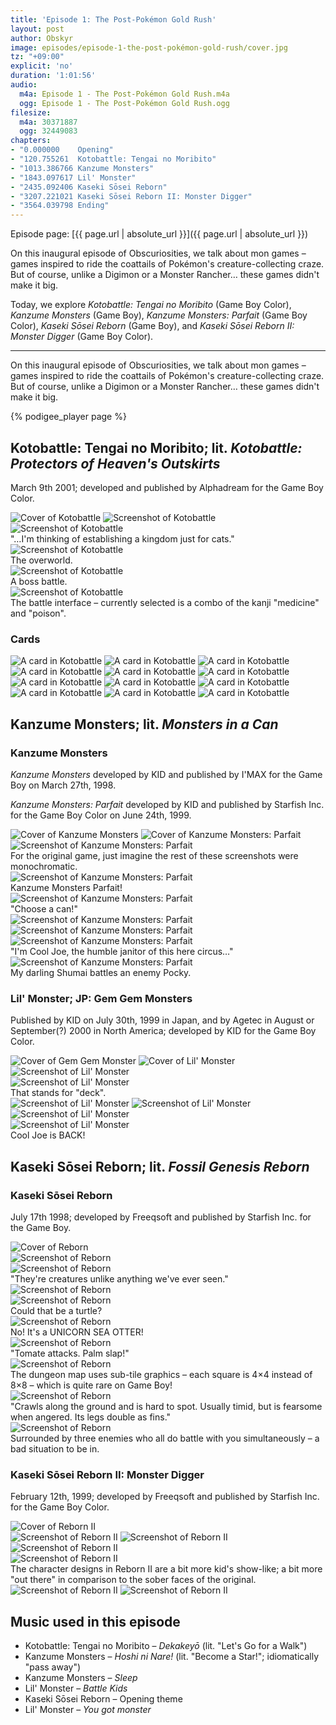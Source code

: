 ```yaml
---
title: 'Episode 1: The Post-Pokémon Gold Rush'
layout: post
author: Obskyr
image: episodes/episode-1-the-post-pokémon-gold-rush/cover.jpg
tz: "+09:00"
explicit: 'no'
duration: '1:01:56'
audio:
  m4a: Episode 1 - The Post-Pokémon Gold Rush.m4a
  ogg: Episode 1 - The Post-Pokémon Gold Rush.ogg
filesize:
  m4a: 30371887
  ogg: 32449083
chapters:
- "0.000000    Opening"
- "120.755261  Kotobattle: Tengai no Moribito"
- "1013.386766 Kanzume Monsters"
- "1843.097617 Lil' Monster"
- "2435.092406 Kaseki Sōsei Reborn"
- "3207.221021 Kaseki Sōsei Reborn II: Monster Digger"
- "3564.039798 Ending"
---
```


Episode page: [{{ page.url | absolute_url }}]({{ page.url | absolute_url }})

On this inaugural episode of Obscuriosities, we talk about mon games – games inspired to ride the coattails of Pokémon's creature-collecting craze. But of course, unlike a Digimon or a Monster Rancher… these games didn't make it big.

Today, we explore *Kotobattle: Tengai no Moribito* (Game Boy Color), *Kanzume Monsters* (Game Boy), *Kanzume Monsters: Parfait* (Game Boy Color), *Kaseki Sōsei Reborn* (Game Boy), and *Kaseki Sōsei Reborn II: Monster Digger* (Game Boy Color).

-----

On this inaugural episode of Obscuriosities, we talk about mon games – games inspired to ride the coattails of Pokémon's creature-collecting craze. But of course, unlike a Digimon or a Monster Rancher… these games didn't make it big.

{% podigee_player page %}

## Kotobattle: Tengai no Moribito; lit. *Kotobattle: Protectors of Heaven's Outskirts*

March 9th 2001; developed and published by Alphadream for the Game Boy Color.

<div class="images">
<img alt="Cover of Kotobattle" src="{{ site.baseurl }}/assets/episodes/episode-1-the-post-pok%C3%A9mon-gold-rush/images/kotobattle/cover.jpg">

<img alt="Screenshot of Kotobattle" src="{{ site.baseurl }}/assets/episodes/episode-1-the-post-pok%C3%A9mon-gold-rush/images/kotobattle/1.png">
</div>

<div class="images three-wide">
<div class="image-container">
<img alt="Screenshot of Kotobattle" src="{{ site.baseurl }}/assets/episodes/episode-1-the-post-pok%C3%A9mon-gold-rush/images/kotobattle/3.jpg">
<div class="caption">"…I'm thinking of establishing a kingdom just for cats."</div>
</div>

<div class="image-container">
<img alt="Screenshot of Kotobattle" src="{{ site.baseurl }}/assets/episodes/episode-1-the-post-pok%C3%A9mon-gold-rush/images/kotobattle/2.png">
<div class="caption">The overworld.</div>
</div>
</div>

<div class="images three-wide captiony">
<div class="image-container">
<img alt="Screenshot of Kotobattle" src="{{ site.baseurl }}/assets/episodes/episode-1-the-post-pok%C3%A9mon-gold-rush/images/kotobattle/4.png">
<div class="caption">A boss battle.</div>
</div>

<div class="image-container">
<img alt="Screenshot of Kotobattle" src="{{ site.baseurl }}/assets/episodes/episode-1-the-post-pok%C3%A9mon-gold-rush/images/kotobattle/5.png">
<div class="caption">The battle interface – currently selected is a combo of the kanji "medicine" and "poison".</div>
</div>
</div>

### Cards

<div class="images four-wide">
<img alt="A card in Kotobattle" src="{{ site.baseurl }}/assets/episodes/episode-1-the-post-pok%C3%A9mon-gold-rush/images/kotobattle/6.png">

<img alt="A card in Kotobattle" src="{{ site.baseurl }}/assets/episodes/episode-1-the-post-pok%C3%A9mon-gold-rush/images/kotobattle/7.png">

<img alt="A card in Kotobattle" src="{{ site.baseurl }}/assets/episodes/episode-1-the-post-pok%C3%A9mon-gold-rush/images/kotobattle/8.png">

<img alt="A card in Kotobattle" src="{{ site.baseurl }}/assets/episodes/episode-1-the-post-pok%C3%A9mon-gold-rush/images/kotobattle/9.png">

<img alt="A card in Kotobattle" src="{{ site.baseurl }}/assets/episodes/episode-1-the-post-pok%C3%A9mon-gold-rush/images/kotobattle/10.png">

<img alt="A card in Kotobattle" src="{{ site.baseurl }}/assets/episodes/episode-1-the-post-pok%C3%A9mon-gold-rush/images/kotobattle/11.png">

<img alt="A card in Kotobattle" src="{{ site.baseurl }}/assets/episodes/episode-1-the-post-pok%C3%A9mon-gold-rush/images/kotobattle/12.png">

<img alt="A card in Kotobattle" src="{{ site.baseurl }}/assets/episodes/episode-1-the-post-pok%C3%A9mon-gold-rush/images/kotobattle/13.png">

<img alt="A card in Kotobattle" src="{{ site.baseurl }}/assets/episodes/episode-1-the-post-pok%C3%A9mon-gold-rush/images/kotobattle/14.png">

<img alt="A card in Kotobattle" src="{{ site.baseurl }}/assets/episodes/episode-1-the-post-pok%C3%A9mon-gold-rush/images/kotobattle/15.png">

<img alt="A card in Kotobattle" src="{{ site.baseurl }}/assets/episodes/episode-1-the-post-pok%C3%A9mon-gold-rush/images/kotobattle/16.png">

<img alt="A card in Kotobattle" src="{{ site.baseurl }}/assets/episodes/episode-1-the-post-pok%C3%A9mon-gold-rush/images/kotobattle/17.png">
</div>

## Kanzume Monsters; lit. *Monsters in a Can*

### Kanzume Monsters

*Kanzume Monsters* developed by KID and published by I'MAX for the Game Boy on March 27th, 1998.

*Kanzume Monsters: Parfait* developed by KID and published by Starfish Inc. for the Game Boy Color on June 24th, 1999.

<div class="images">
<img alt="Cover of Kanzume Monsters" src="{{ site.baseurl }}/assets/episodes/episode-1-the-post-pok%C3%A9mon-gold-rush/images/kanzume-monsters/cover-1.png">

<img alt="Cover of Kanzume Monsters: Parfait" src="{{ site.baseurl }}/assets/episodes/episode-1-the-post-pok%C3%A9mon-gold-rush/images/kanzume-monsters/cover-2.png">
</div>


<div class="images three-wide captiony">
<div class="image-container">
<img alt="Screenshot of Kanzume Monsters: Parfait" src="{{ site.baseurl }}/assets/episodes/episode-1-the-post-pok%C3%A9mon-gold-rush/images/kanzume-monsters/1.png">
<div class="caption">For the original game, just imagine the rest of these screenshots were monochromatic.</div>
</div>

<div class="image-container">
<img alt="Screenshot of Kanzume Monsters: Parfait" src="{{ site.baseurl }}/assets/episodes/episode-1-the-post-pok%C3%A9mon-gold-rush/images/kanzume-monsters/2.png">
<div class="caption">Kanzume Monsters Parfait!</div>
</div>

<div class="image-container">
<img alt="Screenshot of Kanzume Monsters: Parfait" src="{{ site.baseurl }}/assets/episodes/episode-1-the-post-pok%C3%A9mon-gold-rush/images/kanzume-monsters/3.png">
<div class="caption">"Choose a can!"</div>
</div>

<img alt="Screenshot of Kanzume Monsters: Parfait" src="{{ site.baseurl }}/assets/episodes/episode-1-the-post-pok%C3%A9mon-gold-rush/images/kanzume-monsters/4.png">

<img alt="Screenshot of Kanzume Monsters: Parfait" src="{{ site.baseurl }}/assets/episodes/episode-1-the-post-pok%C3%A9mon-gold-rush/images/kanzume-monsters/5.png">

<div class="image-container">
<img alt="Screenshot of Kanzume Monsters: Parfait" src="{{ site.baseurl }}/assets/episodes/episode-1-the-post-pok%C3%A9mon-gold-rush/images/kanzume-monsters/6.png">
<div class="caption">"I'm Cool Joe, the humble janitor of this here circus…"</div>
</div>

<div class="image-container">
<img alt="Screenshot of Kanzume Monsters: Parfait" src="{{ site.baseurl }}/assets/episodes/episode-1-the-post-pok%C3%A9mon-gold-rush/images/kanzume-monsters/7.png">
<div class="caption">My darling Shumai battles an enemy Pocky.</div>
</div>
</div>

### Lil' Monster; JP: Gem Gem Monsters

Published by KID on July 30th, 1999 in Japan, and by Agetec in August or September(?) 2000 in North America; developed by KID for the Game Boy Color.

<div class="images">
<img alt="Cover of Gem Gem Monster" src="{{ site.baseurl }}/assets/episodes/episode-1-the-post-pok%C3%A9mon-gold-rush/images/lil-monster/cover-1.png">

<img alt="Cover of Lil' Monster" src="{{ site.baseurl }}/assets/episodes/episode-1-the-post-pok%C3%A9mon-gold-rush/images/lil-monster/cover-2.png">
</div>

<div class="images three-wide captiony">
<img alt="Screenshot of Lil' Monster" src="{{ site.baseurl }}/assets/episodes/episode-1-the-post-pok%C3%A9mon-gold-rush/images/lil-monster/1.png">

<div class="image-container">
<img alt="Screenshot of Lil' Monster" src="{{ site.baseurl }}/assets/episodes/episode-1-the-post-pok%C3%A9mon-gold-rush/images/lil-monster/2.png">
<div class="caption">That stands for "deck".</div>
</div>

<img alt="Screenshot of Lil' Monster" src="{{ site.baseurl }}/assets/episodes/episode-1-the-post-pok%C3%A9mon-gold-rush/images/lil-monster/3.png">

<img alt="Screenshot of Lil' Monster" src="{{ site.baseurl }}/assets/episodes/episode-1-the-post-pok%C3%A9mon-gold-rush/images/lil-monster/4.png">

<img alt="Screenshot of Lil' Monster" src="{{ site.baseurl }}/assets/episodes/episode-1-the-post-pok%C3%A9mon-gold-rush/images/lil-monster/5.png">

<div class="image-container">
<img alt="Screenshot of Lil' Monster" src="{{ site.baseurl }}/assets/episodes/episode-1-the-post-pok%C3%A9mon-gold-rush/images/lil-monster/6.png">
<div class="caption">Cool Joe is BACK!</div>
</div>
</div>

## Kaseki Sōsei Reborn; lit. *Fossil Genesis Reborn*

### Kaseki Sōsei Reborn

July 17th 1998; developed by Freeqsoft and published by Starfish Inc. for the Game Boy.

<img alt="Cover of Reborn" src="{{ site.baseurl }}/assets/episodes/episode-1-the-post-pok%C3%A9mon-gold-rush/images/reborn/cover.png">

<div class="images three-wide captiony">
<img alt="Screenshot of Reborn" src="{{ site.baseurl }}/assets/episodes/episode-1-the-post-pok%C3%A9mon-gold-rush/images/reborn/1.png">

<div class="image-container">
<img alt="Screenshot of Reborn" src="{{ site.baseurl }}/assets/episodes/episode-1-the-post-pok%C3%A9mon-gold-rush/images/reborn/2.png">
<div class="caption">"They're creatures unlike anything we've ever seen."</div>
</div>

<img alt="Screenshot of Reborn" src="{{ site.baseurl }}/assets/episodes/episode-1-the-post-pok%C3%A9mon-gold-rush/images/reborn/3.png">

<div class="image-container">
<img alt="Screenshot of Reborn" src="{{ site.baseurl }}/assets/episodes/episode-1-the-post-pok%C3%A9mon-gold-rush/images/reborn/4.png">
<div class="caption">Could that be a turtle?</div>
</div>

<div class="image-container">
<img alt="Screenshot of Reborn" src="{{ site.baseurl }}/assets/episodes/episode-1-the-post-pok%C3%A9mon-gold-rush/images/reborn/5.png">
<div class="caption">No! It's a UNICORN SEA OTTER!</div>
</div>

<div class="image-container">
<img alt="Screenshot of Reborn" src="{{ site.baseurl }}/assets/episodes/episode-1-the-post-pok%C3%A9mon-gold-rush/images/reborn/6.png">
<div class="caption">"Tomate attacks. Palm slap!"</div>
</div>

<div class="image-container">
<img alt="Screenshot of Reborn" src="{{ site.baseurl }}/assets/episodes/episode-1-the-post-pok%C3%A9mon-gold-rush/images/reborn/7.png">
<div class="caption">The dungeon map uses sub-tile graphics – each square is 4×4 instead of 8×8 – which is quite rare on Game Boy!</div>
</div>

<div class="image-container">
<img alt="Screenshot of Reborn" src="{{ site.baseurl }}/assets/episodes/episode-1-the-post-pok%C3%A9mon-gold-rush/images/reborn/8.png">
<div class="caption">"Crawls along the ground and is hard to spot. Usually timid, but is fearsome when angered. Its legs double as fins."</div>
</div>

<div class="image-container">
<img alt="Screenshot of Reborn" src="{{ site.baseurl }}/assets/episodes/episode-1-the-post-pok%C3%A9mon-gold-rush/images/reborn/9.png">
<div class="caption">Surrounded by three enemies who all do battle with you simultaneously – a bad situation to be in.</div>
</div>
</div>

### Kaseki Sōsei Reborn II: Monster Digger

February 12th, 1999; developed by Freeqsoft and published by Starfish Inc. for the Game Boy Color.

<div class="images">
<img alt="Cover of Reborn II" src="{{ site.baseurl }}/assets/episodes/episode-1-the-post-pok%C3%A9mon-gold-rush/images/reborn-ii/cover.png">
</div>

<div class="images three-wide captiony">
<img alt="Screenshot of Reborn II" src="{{ site.baseurl }}/assets/episodes/episode-1-the-post-pok%C3%A9mon-gold-rush/images/reborn-ii/1.png">

<img alt="Screenshot of Reborn II" src="{{ site.baseurl }}/assets/episodes/episode-1-the-post-pok%C3%A9mon-gold-rush/images/reborn-ii/2.png">

<img alt="Screenshot of Reborn II" src="{{ site.baseurl }}/assets/episodes/episode-1-the-post-pok%C3%A9mon-gold-rush/images/reborn-ii/3.png">

<div class="image-container">
<img alt="Screenshot of Reborn II" src="{{ site.baseurl }}/assets/episodes/episode-1-the-post-pok%C3%A9mon-gold-rush/images/reborn-ii/4.png">
<div class="caption">The character designs in Reborn II are a bit more kid's show-like; a bit more "out there" in comparison to the sober faces of the original.</div>
</div>

<img alt="Screenshot of Reborn II" src="{{ site.baseurl }}/assets/episodes/episode-1-the-post-pok%C3%A9mon-gold-rush/images/reborn-ii/5.png">

<img alt="Screenshot of Reborn II" src="{{ site.baseurl }}/assets/episodes/episode-1-the-post-pok%C3%A9mon-gold-rush/images/reborn-ii/6.png">
</div>

## Music used in this episode

- Kotobattle: Tengai no Moribito – *Dekakeyō* (lit. "Let's Go for a Walk")
- Kanzume Monsters – *Hoshi ni Nare!* (lit. "Become a Star!"; idiomatically "pass away")
- Kanzume Monsters – *Sleep*
- Lil' Monster – *Battle Kids*
- Kaseki Sōsei Reborn – Opening theme
- Lil' Monster – *You got monster*
